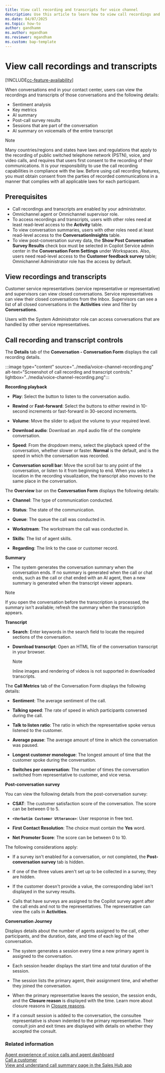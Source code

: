 ```yaml
---
title: View call recording and transcripts for voice channel
description: Use this article to learn how to view call recordings and transcripts.
ms.date: 04/07/2025
ms.topic: how-to
author: gandhamm
ms.author: mgandham
ms.reviewer: mgandham
ms.custom: bap-template
---
```


# View call recordings and transcripts

[!INCLUDE[cc-feature-availability](../../includes/cc-feature-availability.md)]

When conversations end in your contact center, users can view the recordings and transcripts of those conversations and the following details:
- Sentiment analysis
- Key metrics
- AI summary
- Post-call survey results
- Sessions that are part of the conversation
- AI summary on voicemails of the entire transcript

> [!NOTE]
> Many countries/regions and states have laws and regulations that apply to the recording of public switched telephone network (PSTN), voice, and video calls, and requires that users first consent to the recording of their communications. It is your responsibility to use the call recording capabilities in compliance with the law. Before using call recording features, you must obtain consent from the parties of recorded communications in a manner that complies with all applicable laws for each participant.

## Prerequisites

- Call recordings and transcripts are enabled by your administrator.
- Omnichannel agent or Omnichannel supervisor role.
- To access recordings and transcripts, users with other roles need at least read-level access to the **Activity** table.
- To view conversation summaries, users with other roles need at least read-level access to the **ConversationInsights** table. 
- To view post-conversation survey data, the **Show Post Conversation Survey Results** check box must be selected in Copilot Service admin center in the **Conversation Form Settings** under Workspaces. Also, users need read-level access to the **Customer feedback survey** table; Omnichannel Administrator role has the access by default.

## View recordings and transcripts

Customer service representatives (service representative or representative) and supervisors can view closed conversations. Service representatives can view their closed conversations from the Inbox. Supervisors can see a list of all closed conversations in the **Activities** view and filter by **Conversations**. 

Users with the System Administrator role can access conversations that are handled by other service representatives.

## Call recording and transcript controls

The **Details** tab of the **Conversation - Conversation Form** displays the call recording details.

:::image type="content" source="../media/voice-channel-recording.png" alt-text="Screenshot of call recording and transcript controls." lightbox="../media/voice-channel-recording.png":::

**Recording playback**

- **Play**: Select the button to listen to the conversation audio.

- **Rewind** or **Fast-forward**: Select the buttons to either rewind in 10-second increments or fast-forward in 30-second increments.
- **Volume**: Move the slider to adjust the volume to your required level.
- **Download audio**: Download an .mp4 audio file of the complete conversation.
- **Speed**: From the dropdown menu, select the playback speed of the conversation, whether slower or faster. **Normal** is the default, and is the speed in which the conversation was recorded.
- **Conversation scroll bar**: Move the scroll bar to any point of the conversation, or listen to it from beginning to end. When you select a location in the recording visualization, the transcript also moves to the same place in the conversation.

The **Overview** bar on the **Conversation Form** displays the following details:
- **Channel**: The type of communication conducted.

- **Status**: The state of the communication.
- **Queue**: The queue the call was conducted in.
- **Workstream**: The workstream the call was conducted in.
- **Skills**: The list of agent skills.
- **Regarding**: The link to the case or customer record.

**Summary**

- The system generates the conversation summary when the conversation ends.  If no summary is generated when the call or chat ends, such as the call or chat ended with an AI agent, then a new summary is generated when the transcript viewer appears.

> [!NOTE]
> If you open the conversation before the transcription is processed, the summary isn't available; refresh the summary when the transcription appears.

**Transcript**

- **Search**: Enter keywords in the search field to locate the required sections of the conversation.

- **Download transcript**: Open an HTML file of the conversation transcript in your browser.
  
   > [!NOTE]
   > Inline images and rendering of videos is not supported in downloaded transcripts.

The **Call Metrics** tab of the Conversation Form displays the following details:

- **Sentiment**: The average sentiment of the call.

- **Talking speed**: The rate of speed in which participants conversed during the call.
- **Talk to listen ratio**: The ratio in which the representative spoke versus listened to the customer.
- **Average pause**: The average amount of time in which the conversation was paused.
- **Longest customer monologue**: The longest amount of time that the customer spoke during the conversation.
- **Switches per conversation**: The number of times the conversation switched from representative to customer, and vice versa.

**Post-conversation survey**

You can view the following details from the post-conversation survey:

- **CSAT**: The customer satisfaction score of the conversation. The score can be between 0 to 5.

- **`<Verbatim Customer Utterance>`**: User response in free text.
- **First Contact Resolution**: The choice must contain the **Yes** word.
- **Net Promoter Score**: The score can be between 0 to 10.

The following considerations apply:

- If a survey isn't enabled for a conversation, or not completed, the **Post-conversation survey** tab is hidden.

- If one of the three values aren't set up to be collected in a survey, they are hidden.
- If the customer doesn't provide a value, the corresponding label isn't displayed in the survey results.
- Calls that have surveys are assigned to the Copilot survey agent after the call ends and not to the representatives. The representative can view the calls in **Activities**.

**Conversation Journey**

Displays details about the number of agents assigned to the call, other participants, and the duration, date, and time of each leg of the conversation.

- The system generates a session every time a new primary agent is assigned to the conversation.

- Each session header displays the start time and total duration of the session.
- The session lists the primary agent, their assignment time, and whether they joined the conversation.
- When the primary representative leaves the session, the session ends, and the **Closure reason** is displayed with the time. Learn more about closure reasons in [Closure reasons](../../developer/reference/entities/msdyn_ocsession.md#msdyn_closurereason-choicesoptions).
- If a consult session is added to the conversation, the consultee representative is shown indented to the primary representative. Their consult join and exit times are displayed with details on whether they accepted the consult.

### Related information

[Agent experience of voice calls and agent dashboard](/dynamics365/contact-center/use/voice-channel-agent-experience)    
[Call a customer](voice-channel-call-customer.md)  
[View and understand call summary page in the Sales Hub app](../../sales/view-and-understand-call-summary-sales-app.md)  
